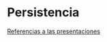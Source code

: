 # Persistencia

[Referencias a las presentaciones](https://docs.google.com/presentation/d/1-2A4Ix4QFGR7S5vdiekgeZi-B6PRMnlby903bE4qC8k/edit#slide=id.g33acd1ba65_0_34)
